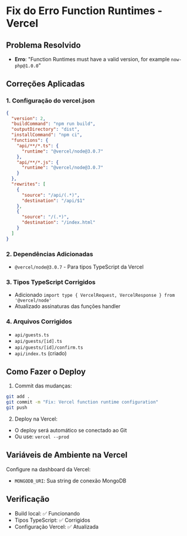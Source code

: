 # Fix do Erro Function Runtimes - Vercel

## Problema Resolvido
- **Erro**: "Function Runtimes must have a valid version, for example `now-php@1.0.0`"

## Correções Aplicadas

### 1. Configuração do vercel.json
```json
{
  "version": 2,
  "buildCommand": "npm run build",
  "outputDirectory": "dist",
  "installCommand": "npm ci",
  "functions": {
    "api/**/*.ts": {
      "runtime": "@vercel/node@3.0.7"
    },
    "api/**/*.js": {
      "runtime": "@vercel/node@3.0.7"
    }
  },
  "rewrites": [
    {
      "source": "/api/(.*)",
      "destination": "/api/$1"
    },
    {
      "source": "/(.*)",
      "destination": "/index.html"
    }
  ]
}
```

### 2. Dependências Adicionadas
- `@vercel/node@3.0.7` - Para tipos TypeScript da Vercel

### 3. Tipos TypeScript Corrigidos
- Adicionado `import type { VercelRequest, VercelResponse } from '@vercel/node'`
- Atualizado assinaturas das funções handler

### 4. Arquivos Corrigidos
- `api/guests.ts`
- `api/guests/[id].ts`
- `api/guests/[id]/confirm.ts`
- `api/index.ts` (criado)

## Como Fazer o Deploy

1. Commit das mudanças:
```bash
git add .
git commit -m "Fix: Vercel function runtime configuration"
git push
```

2. Deploy na Vercel:
- O deploy será automático se conectado ao Git
- Ou use: `vercel --prod`

## Variáveis de Ambiente na Vercel
Configure na dashboard da Vercel:
- `MONGODB_URI`: Sua string de conexão MongoDB

## Verificação
- Build local: ✅ Funcionando
- Tipos TypeScript: ✅ Corrigidos
- Configuração Vercel: ✅ Atualizada
